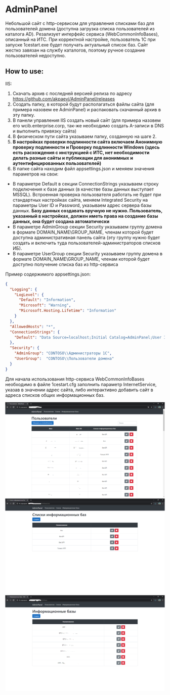 # AdminPanel

Небольшой сайт с http-сервисом для управления списками баз для пользователей домена (доступна загрузка списка пользователей из каталога AD). Резализует интерфейс сервиса (WebCommonInfoBases), описанный на ИТС. При корректной настройке, пользователь 1С при запуске 1cestart.exe будет получать актуальный список баз. Сайт жестко завязан на службу каталогов, поэтому ручное создание пользователей недоступно.

<h2>How to use:</h2>

IIS:
1. Скачать архив с последней версией релиза по адресу https://github.com/akpaevj/AdminPanel/releases
2. Создать папку, в которой будут располагаться файлы сайта (для примера назовем ее AdminPanel) и распаковать скачанный архив в эту папку.
3. В панели управления IIS создать новый сайт (для примера назовем его wcib.enterprise.corp, так-же необходимо создать A-записи в DNS и выполнить привязку сайта)
4. В физическом пути сайта указываем папку, созданную на шаге 2.
5. <b>В настройках проверки подлинности сайта включаем Анонимную проверку подлинности и Проверку подлинности Windows (здесь есть расхождения с инструкцией с ИТС, нет необходимости делать разные сайты и публикации для анонимных и аутентифицированных пользователей)</b>
6. В папке сайта находим файл appsettings.json и меняем значения параметров на свои:
  - В параметре Default в секции ConnectionStrings указываем строку подключения к базе данных (в качестве базы данных выступает MSSQL). Встроенная проверка пользователя работать не будет при стандартных настройках сайта, меняем Integrated Security на параметры User ID и Password, указываем адрес сервера базы данных. <b>Базу данных создавать вручную не нужно. Пользователь, указанный в настройках, должен иметь права на создание базы данных, она будет создана автоматически</b>
  - В параметре AdminGroup секции Security указываем группу домена в формате DOMAIN_NAME\\GROUP_NAME, членам которой будет доступна административная панель сайта (эту группу нужно будет создать и включить туда пользователей-администраторов списков ИБ).
  - В параметре UserGroup секции Security указываем группу домена в формате DOMAIN_NAME\\GROUP_NAME, членам которой будет доступно получение списка баз из http-сервиса

Пример содержимого appsettings.json:

``` json
{
  "Logging": {
    "LogLevel": {
      "Default": "Information",
      "Microsoft": "Warning",
      "Microsoft.Hosting.Lifetime": "Information"
    }
  },
  "AllowedHosts": "*",
  "ConnectionStrings": {
    "Default": "Data Source=localhost;Initial Catalog=AdminPanel;User ID=username;Password=12345;"
  },
  "Security": {
    "AdminGroup": "CONTOSO\\Администраторы 1С",
    "UserGroup":  "CONTOSO\\Пользователи домена"
  }
}
```

Для начала использования http-сервиса WebCommonInfoBases необходимо в файле 1cestart.cfg заполнить параметр InternetService, указав в значении адрес сайта, либо интерактивно добавить сайт в адреса списков общих информационных баз.

![Alt text](/Users.png)
![Alt text](/InfoBasesLists.png)
![Alt text](/InfoBases.png)
